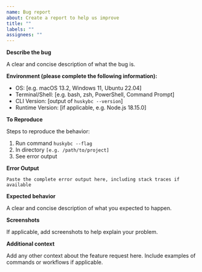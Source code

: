 ```yaml
---
name: Bug report
about: Create a report to help us improve
title: ""
labels: ""
assignees: ""
---
```


**Describe the bug**

A clear and concise description of what the bug is.

**Environment (please complete the following information):**

- OS: [e.g. macOS 13.2, Windows 11, Ubuntu 22.04]
- Terminal/Shell: [e.g. bash, zsh, PowerShell, Command Prompt]
- CLI Version: [output of `huskybc --version`]
- Runtime Version: [if applicable, e.g. Node.js 18.15.0]

**To Reproduce**

Steps to reproduce the behavior:

1. Run command `huskybc --flag`
2. In directory `[e.g. /path/to/project]`
3. See error output

**Error Output**

```
Paste the complete error output here, including stack traces if available
```

**Expected behavior**

A clear and concise description of what you expected to happen.

**Screenshots**

If applicable, add screenshots to help explain your problem.

**Additional context**

Add any other context about the feature request here. Include examples of commands or workflows if applicable.
